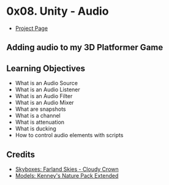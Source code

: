 # 0x08. Unity - Audio
- [Project Page](https://intranet.hbtn.io/projects/453)

## Adding audio to my 3D Platformer Game

## Learning Objectives
- What is an Audio Source
- What is an Audio Listener
- What is an Audio Filter
- What is an Audio Mixer
- What are snapshots
- What is a channel
- What is attenuation
- What is ducking
- How to control audio elements with scripts

## Credits
- [Skyboxes: Farland Skies - Cloudy Crown](https://assetstore.unity.com/packages/2d/textures-materials/sky/farland-skies-cloudy-crown-60004)
- [Models: Kenney's Nature Pack Extended](https://kenney.nl/assets/nature-pack-extended)
